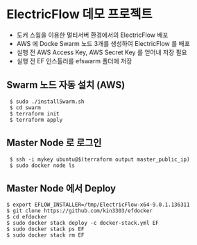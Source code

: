 # ElectricFlow 데모 프로젝트

- 도커 스웜을 이용한 멀티서버 환경에서의 ElectricFlow 배포
- AWS 에 Docke Swarm 노드 3개를 생성하여 ElectricFlow 를 배포
- 실행 전 AWS Access Key, AWS Secret Key 를 얻어내 저장 필요
- 실행 전  EF 인스톨러를 efswarm 폴더에 저장

## Swarm 노드 자동 설치 (AWS) 

```console
 $ sudo ./installSwarm.sh
 $ cd swarm
 $ terraform init
 $ terraform apply
 ```
 
 ## Master Node 로 로그인
 
 ```console
  $ ssh -i mykey ubuntu@$(terraform output master_public_ip)
  $ sudo docker node ls
 ```  
 
 ## Master Node 에서 Deploy
 
  ```console
  $ export EFLOW_INSTALLER=/tmp/ElectricFlow-x64-9.0.1.136311
  $ git clone https://github.com/kin3303/efdocker
  $ cd efdocker
  $ sudo docker stack deploy -c docker-stack.yml EF
  $ sudo docker stack ps EF
  $ sudo docker stack rm EF
 ```
 
